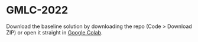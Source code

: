 # GMLC-2022

Download the baseline solution by downloading the repo (Code > Download ZIP) or open it straight in [Google Colab](https://colab.research.google.com/github/Fully-Connected-Graph/GMLC-2022/blob/main/baseline_solution.ipynb).
